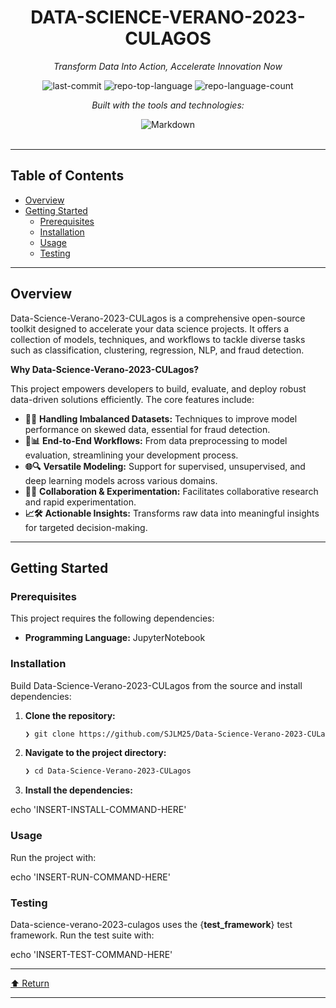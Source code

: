 <div id="top">

<!-- HEADER STYLE: CLASSIC -->
<div align="center">


# DATA-SCIENCE-VERANO-2023-CULAGOS

<em>Transform Data Into Action, Accelerate Innovation Now</em>

<!-- BADGES -->
<img src="https://img.shields.io/github/last-commit/SJLM25/Data-Science-Verano-2023-CULagos?style=flat&logo=git&logoColor=white&color=0080ff" alt="last-commit">
<img src="https://img.shields.io/github/languages/top/SJLM25/Data-Science-Verano-2023-CULagos?style=flat&color=0080ff" alt="repo-top-language">
<img src="https://img.shields.io/github/languages/count/SJLM25/Data-Science-Verano-2023-CULagos?style=flat&color=0080ff" alt="repo-language-count">

<em>Built with the tools and technologies:</em>

<img src="https://img.shields.io/badge/Markdown-000000.svg?style=flat&logo=Markdown&logoColor=white" alt="Markdown">

</div>
<br>

---

## Table of Contents

- [Overview](#overview)
- [Getting Started](#getting-started)
    - [Prerequisites](#prerequisites)
    - [Installation](#installation)
    - [Usage](#usage)
    - [Testing](#testing)

---

## Overview

Data-Science-Verano-2023-CULagos is a comprehensive open-source toolkit designed to accelerate your data science projects. It offers a collection of models, techniques, and workflows to tackle diverse tasks such as classification, clustering, regression, NLP, and fraud detection.

**Why Data-Science-Verano-2023-CULagos?**

This project empowers developers to build, evaluate, and deploy robust data-driven solutions efficiently. The core features include:

- **🧪🎯** **Handling Imbalanced Datasets:** Techniques to improve model performance on skewed data, essential for fraud detection.
- **🚀📊** **End-to-End Workflows:** From data preprocessing to model evaluation, streamlining your development process.
- **🌐🔍** **Versatile Modeling:** Support for supervised, unsupervised, and deep learning models across various domains.
- **🤝🧩** **Collaboration & Experimentation:** Facilitates collaborative research and rapid experimentation.
- **📈🛠️** **Actionable Insights:** Transforms raw data into meaningful insights for targeted decision-making.

---

## Getting Started

### Prerequisites

This project requires the following dependencies:

- **Programming Language:** JupyterNotebook

### Installation

Build Data-Science-Verano-2023-CULagos from the source and install dependencies:

1. **Clone the repository:**

    ```sh
    ❯ git clone https://github.com/SJLM25/Data-Science-Verano-2023-CULagos
    ```

2. **Navigate to the project directory:**

    ```sh
    ❯ cd Data-Science-Verano-2023-CULagos
    ```

3. **Install the dependencies:**

echo 'INSERT-INSTALL-COMMAND-HERE'

### Usage

Run the project with:

echo 'INSERT-RUN-COMMAND-HERE'

### Testing

Data-science-verano-2023-culagos uses the {__test_framework__} test framework. Run the test suite with:

echo 'INSERT-TEST-COMMAND-HERE'

---

<div align="left"><a href="#top">⬆ Return</a></div>

---
